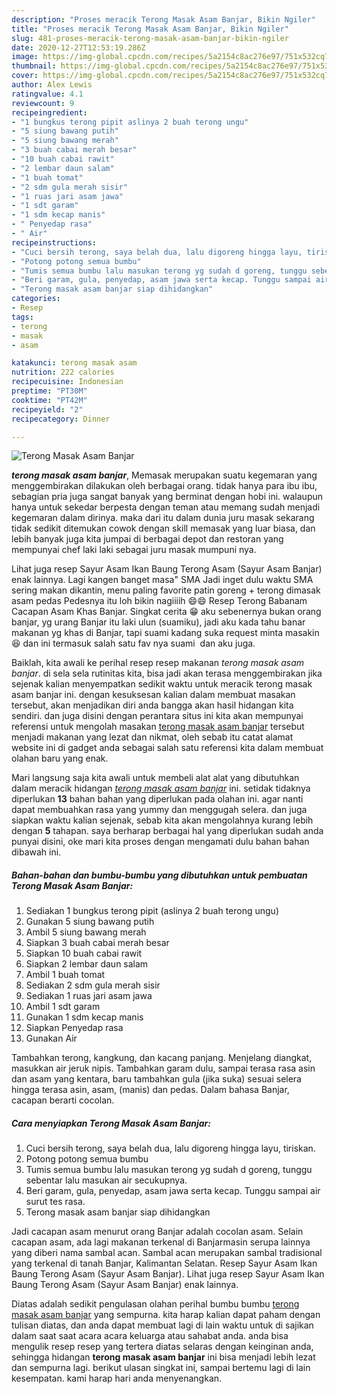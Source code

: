 ```yaml
---
description: "Proses meracik Terong Masak Asam Banjar, Bikin Ngiler"
title: "Proses meracik Terong Masak Asam Banjar, Bikin Ngiler"
slug: 481-proses-meracik-terong-masak-asam-banjar-bikin-ngiler
date: 2020-12-27T12:53:19.286Z
image: https://img-global.cpcdn.com/recipes/5a2154c8ac276e97/751x532cq70/terong-masak-asam-banjar-foto-resep-utama.jpg
thumbnail: https://img-global.cpcdn.com/recipes/5a2154c8ac276e97/751x532cq70/terong-masak-asam-banjar-foto-resep-utama.jpg
cover: https://img-global.cpcdn.com/recipes/5a2154c8ac276e97/751x532cq70/terong-masak-asam-banjar-foto-resep-utama.jpg
author: Alex Lewis
ratingvalue: 4.1
reviewcount: 9
recipeingredient:
- "1 bungkus terong pipit aslinya 2 buah terong ungu"
- "5 siung bawang putih"
- "5 siung bawang merah"
- "3 buah cabai merah besar"
- "10 buah cabai rawit"
- "2 lembar daun salam"
- "1 buah tomat"
- "2 sdm gula merah sisir"
- "1 ruas jari asam jawa"
- "1 sdt garam"
- "1 sdm kecap manis"
- " Penyedap rasa"
- " Air"
recipeinstructions:
- "Cuci bersih terong, saya belah dua, lalu digoreng hingga layu, tiriskan."
- "Potong potong semua bumbu"
- "Tumis semua bumbu lalu masukan terong yg sudah d goreng, tunggu sebentar lalu masukan air secukupnya."
- "Beri garam, gula, penyedap, asam jawa serta kecap. Tunggu sampai air surut tes rasa."
- "Terong masak asam banjar siap dihidangkan"
categories:
- Resep
tags:
- terong
- masak
- asam

katakunci: terong masak asam 
nutrition: 222 calories
recipecuisine: Indonesian
preptime: "PT30M"
cooktime: "PT42M"
recipeyield: "2"
recipecategory: Dinner

---
```



![Terong Masak Asam Banjar](https://img-global.cpcdn.com/recipes/5a2154c8ac276e97/751x532cq70/terong-masak-asam-banjar-foto-resep-utama.jpg)

<b><i>terong masak asam banjar</i></b>, Memasak merupakan suatu kegemaran yang menggembirakan dilakukan oleh berbagai orang. tidak hanya para ibu ibu, sebagian pria juga sangat banyak yang berminat dengan hobi ini. walaupun hanya untuk sekedar berpesta dengan teman atau memang sudah menjadi kegemaran dalam dirinya. maka dari itu dalam dunia juru masak sekarang tidak sedikit ditemukan cowok dengan skill memasak yang luar biasa, dan lebih banyak juga kita jumpai di berbagai depot dan restoran yang mempunyai chef laki laki sebagai juru masak mumpuni nya.

Lihat juga resep Sayur Asam Ikan Baung Terong Asam (Sayur Asam Banjar) enak lainnya. Lagi kangen banget masa&#34; SMA Jadi inget dulu waktu SMA sering makan dikantin, menu paling favorite patin goreng + terong dimasak asam pedas Pedesnya itu loh bikin nagiiiih 😄😄 Resep Terong Babanam Cacapan Asam Khas Banjar. Singkat cerita 😁 aku sebenernya bukan orang banjar, yg urang Banjar itu laki ulun (suamiku), jadi aku kada tahu banar makanan yg khas di Banjar, tapi suami kadang suka request minta masakin 😆 dan ini termasuk salah satu fav nya suami ️ dan aku juga.

Baiklah, kita awali ke perihal resep resep makanan <i>terong masak asam banjar</i>. di sela sela rutinitas kita, bisa jadi akan terasa menggembirakan jika sejenak kalian menyempatkan sedikit waktu untuk meracik terong masak asam banjar ini. dengan kesuksesan kalian dalam membuat masakan tersebut, akan menjadikan diri anda bangga akan hasil hidangan kita sendiri. dan juga disini dengan perantara situs ini kita akan mempunyai referensi untuk mengolah masakan <u>terong masak asam banjar</u> tersebut menjadi makanan yang lezat dan nikmat, oleh sebab itu catat alamat website ini di gadget anda sebagai salah satu referensi kita dalam membuat olahan baru yang enak.


Mari langsung saja kita awali untuk membeli alat alat yang dibutuhkan dalam meracik hidangan <u><i>terong masak asam banjar</i></u> ini. setidak tidaknya diperlukan <b>13</b> bahan bahan yang diperlukan pada olahan ini. agar nanti dapat membuahkan rasa yang yummy dan menggugah selera. dan juga siapkan waktu kalian sejenak, sebab kita akan mengolahnya kurang lebih dengan <b>5</b> tahapan. saya berharap berbagai hal yang diperlukan sudah anda punyai disini, oke mari kita proses dengan mengamati dulu bahan bahan dibawah ini.

<!--inarticleads1-->

##### Bahan-bahan dan bumbu-bumbu yang dibutuhkan untuk pembuatan Terong Masak Asam Banjar:

1. Sediakan 1 bungkus terong pipit (aslinya 2 buah terong ungu)
1. Gunakan 5 siung bawang putih
1. Ambil 5 siung bawang merah
1. Siapkan 3 buah cabai merah besar
1. Siapkan 10 buah cabai rawit
1. Siapkan 2 lembar daun salam
1. Ambil 1 buah tomat
1. Sediakan 2 sdm gula merah sisir
1. Sediakan 1 ruas jari asam jawa
1. Ambil 1 sdt garam
1. Gunakan 1 sdm kecap manis
1. Siapkan  Penyedap rasa
1. Gunakan  Air


Tambahkan terong, kangkung, dan kacang panjang. Menjelang diangkat, masukkan air jeruk nipis. Tambahkan garam dulu, sampai terasa rasa asin dan asam yang kentara, baru tambahkan gula (jika suka) sesuai selera hingga terasa asin, asam, (manis) dan pedas. Dalam bahasa Banjar, cacapan berarti cocolan. 

<!--inarticleads2-->

##### Cara menyiapkan Terong Masak Asam Banjar:

1. Cuci bersih terong, saya belah dua, lalu digoreng hingga layu, tiriskan.
1. Potong potong semua bumbu
1. Tumis semua bumbu lalu masukan terong yg sudah d goreng, tunggu sebentar lalu masukan air secukupnya.
1. Beri garam, gula, penyedap, asam jawa serta kecap. Tunggu sampai air surut tes rasa.
1. Terong masak asam banjar siap dihidangkan


Jadi cacapan asam menurut orang Banjar adalah cocolan asam. Selain cacapan asam, ada lagi makanan terkenal di Banjarmasin serupa lainnya yang diberi nama sambal acan. Sambal acan merupakan sambal tradisional yang terkenal di tanah Banjar, Kalimantan Selatan. Resep Sayur Asam Ikan Baung Terong Asam (Sayur Asam Banjar). Lihat juga resep Sayur Asam Ikan Baung Terong Asam (Sayur Asam Banjar) enak lainnya. 

Diatas adalah sedikit pengulasan olahan perihal bumbu bumbu <u>terong masak asam banjar</u> yang sempurna. kita harap kalian dapat paham dengan tulisan diatas, dan anda dapat membuat lagi di lain waktu untuk di sajikan dalam saat saat acara acara keluarga atau sahabat anda. anda bisa mengulik resep resep yang tertera diatas selaras dengan keinginan anda, sehingga hidangan <b>terong masak asam banjar</b> ini bisa menjadi lebih lezat dan sempurna lagi. berikut ulasan singkat ini, sampai bertemu lagi di lain kesempatan. kami harap hari anda menyenangkan.

